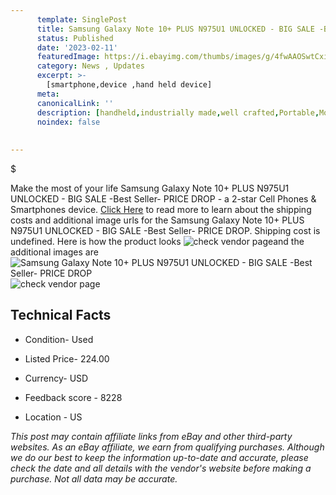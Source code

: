 ```yaml
---
      template: SinglePost
      title: Samsung Galaxy Note 10+ PLUS N975U1 UNLOCKED - BIG SALE -Best Seller- PRICE DROP
      status: Published
      date: '2023-02-11'
      featuredImage: https://i.ebayimg.com/thumbs/images/g/4fwAAOSwtCxiYUKn/s-l225.jpg
      category: News , Updates
      excerpt: >-
        [smartphone,device ,hand held device]
      meta:
      canonicalLink: ''
      description: [handheld,industrially made,well crafted,Portable,Mobile,Compact,Convenient,Lightweight,Maneuverable,Man-portable,Miniature,Carriable,Hand-held,Light,Holdable,Transportable,Mobile device,Pocket-sized,On-the-go,Wireless,Cordless,Compact size,Convenient size, smartphone,device ,hand held device]
      noindex: false
      
        
---
```

$

Make the most of your life Samsung Galaxy Note 10+ PLUS N975U1 UNLOCKED - BIG SALE -Best Seller- PRICE DROP - a 2-star Cell Phones & Smartphones device. [Click Here](https://www.ebay.com/itm/325278271407?hash=item4bbc1887af%3Ag%3A4fwAAOSwtCxiYUKn&mkevt=1&mkcid=1&mkrid=711-53200-19255-0&campid=%253CePNCampaignId%253E&customid=%253CreferenceId%253E&toolid=10049) to read more to learn about the shipping costs and additional image urls for the Samsung Galaxy Note 10+ PLUS N975U1 UNLOCKED - BIG SALE -Best Seller- PRICE DROP. Shipping cost is undefined. Here is how the product looks ![check vendor page](https://i.ebayimg.com/thumbs/images/g/4fwAAOSwtCxiYUKn/s-l225.jpg)and the additional images are![Samsung Galaxy Note 10+ PLUS N975U1 UNLOCKED - BIG SALE -Best Seller- PRICE DROP](https://i.ebayimg.com/images/g/4fwAAOSwtCxiYUKn/s-l1200.jpg)![check vendor page](https://origin-galleryplus.ebayimg.com/ws/web/325278271407_2_0_1/225x225.jpg,https://origin-galleryplus.ebayimg.com/ws/web/325278271407_3_0_1/225x225.jpg,https://origin-galleryplus.ebayimg.com/ws/web/325278271407_4_0_1/225x225.jpg,https://origin-galleryplus.ebayimg.com/ws/web/325278271407_5_0_1/225x225.jpg,https://origin-galleryplus.ebayimg.com/ws/web/325278271407_6_0_1/225x225.jpg,https://origin-galleryplus.ebayimg.com/ws/web/325278271407_7_0_1/225x225.jpg,https://origin-galleryplus.ebayimg.com/ws/web/325278271407_8_0_1/225x225.jpg,https://origin-galleryplus.ebayimg.com/ws/web/325278271407_9_0_1/225x225.jpg,https://origin-galleryplus.ebayimg.com/ws/web/325278271407_10_0_1/225x225.jpg,https://origin-galleryplus.ebayimg.com/ws/web/325278271407_11_0_1/225x225.jpg,https://origin-galleryplus.ebayimg.com/ws/web/325278271407_12_0_1/225x225.jpg)



 ## Technical Facts 



     
      

 - Condition- Used 


      

 - Listed Price- 224.00 


      

 - Currency- USD 


      

 - Feedback score - 8228 


      

 - Location - US 


      
      

 *_This post may contain affiliate links from eBay and other third-party websites. As an eBay affiliate, we earn from qualifying purchases. Although we do our best to keep the information up-to-date and accurate, please check the date and all details with the vendor's website before making a purchase. Not all data may be accurate._*






